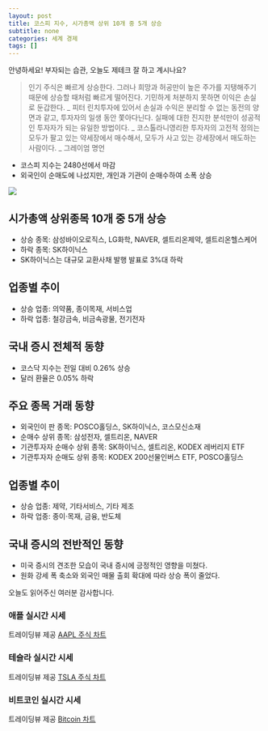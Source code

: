 ```yaml
---
layout: post
title: 코스피 지수, 시가총액 상위 10개 중 5개 상승
subtitle: none
categories: 세계 경제
tags: []
---
```


안녕하세요! 부자되는 습관, 오늘도 제테크 잘 하고 계시나요?

> 인기 주식은 빠르게 상승한다. 그러나 희망과 허공만이 높은 주가를 지탱해주기 때문에 상승할 때처럼 빠르게 떨어진다. 기민하게 처분하지 못하면 이익은 손실로 둔갑한다. _ 피터 린치투자에 있어서 손실과 수익은 분리할 수 없는 동전의 양면과 같고, 투자자의 일생 동안 쫓아다닌다. 실패에 대한 진지한 분석만이 성공적인 투자자가 되는 유일한 방법이다. _ 코스톨라니영리한 투자자의 고전적 정의는 모두가 팔고 있는 약세장에서 매수해서, 모두가 사고 있는 강세장에서 매도하는 사람이다. _ 그레이엄 명언



- 코스피 지수는 2480선에서 마감
- 외국인이 순매도에 나섰지만, 개인과 기관이 순매수하여 소폭 상승



![](https://source.unsplash.com/800x450/?luxury)

##  시가총액 상위종목 10개 중 5개 상승 
- 상승 종목: 삼성바이오로직스, LG화학, NAVER, 셀트리온제약, 셀트리온헬스케어
- 하락 종목: SK하이닉스
- SK하이닉스는 대규모 교환사채 발행 발표로 3%대 하락

## 업종별 추이
- 상승 업종: 의약품, 종이목재, 서비스업
- 하락 업종: 철강금속, 비금속광물, 전기전자

## 국내 증시 전체적 동향
- 코스닥 지수는 전일 대비 0.26% 상승
- 달러 환율은 0.05% 하락

## 주요 종목 거래 동향
- 외국인이 판 종목: POSCO홀딩스, SK하이닉스, 코스모신소재
- 순매수 상위 종목: 삼성전자, 셀트리온, NAVER
- 기관투자자 순매수 상위 종목: SK하이닉스, 셀트리온, KODEX 레버리지 ETF
- 기관투자자 순매도 상위 종목: KODEX 200선물인버스 ETF, POSCO홀딩스

## 업종별 추이
- 상승 업종: 제약, 기타서비스, 기타 제조
- 하락 업종: 종이·목재, 금융, 반도체

## 국내 증시의 전반적인 동향
- 미국 증시의 견조한 모습이 국내 증시에 긍정적인 영향을 미쳤다.
- 원화 강세 폭 축소와 외국인 매물 출회 확대에 따라 상승 폭이 줄었다.

오늘도 읽어주신 여러분 감사합니다.

### 애플 실시간 시세


<!-- TradingView Widget BEGIN -->
<div class="tradingview-widget-container">
  <div id="tradingview_6a264"></div>
  <div class="tradingview-widget-copyright">트레이딩뷰 제공 <a href="https://kr.tradingview.com/symbols/NASDAQ-AAPL/" rel="noopener" target="_blank"><span class="blue-text">AAPL 주식 차트</span></a></div>
  <script type="text/javascript" src="https://s3.tradingview.com/tv.js"></script>
  <script type="text/javascript">
  new TradingView.widget(
  {
  "autosize": true,
  "symbol": "NASDAQ:AAPL",
  "interval": "D",
  "timezone": "Asia/Seoul",
  "theme": "light",
  "style": "1",
  "locale": "kr",
  "toolbar_bg": "#f1f3f6",
  "enable_publishing": false,
  "hide_top_toolbar": true,
  "hide_legend": true,
  "save_image": false,
  "container_id": "tradingview_6a264"
}
  );
  </script>
</div>
<!-- TradingView Widget END -->


### 테슬라 실시간 시세


<!-- TradingView Widget BEGIN -->
<div class="tradingview-widget-container">
  <div id="tradingview_39d77"></div>
  <div class="tradingview-widget-copyright">트레이딩뷰 제공 <a href="https://kr.tradingview.com/symbols/NASDAQ-TSLA/" rel="noopener" target="_blank"><span class="blue-text">TSLA 주식 차트</span></a></div>
  <script type="text/javascript" src="https://s3.tradingview.com/tv.js"></script>
  <script type="text/javascript">
  new TradingView.widget(
  {
  "autosize": true,
  "symbol": "NASDAQ:TSLA",
  "interval": "D",
  "timezone": "Asia/Seoul",
  "theme": "light",
  "style": "1",
  "locale": "kr",
  "toolbar_bg": "#f1f3f6",
  "enable_publishing": false,
  "hide_top_toolbar": true,
  "hide_legend": true,
  "save_image": false,
  "container_id": "tradingview_39d77"
}
  );
  </script>
</div>
<!-- TradingView Widget END -->


### 비트코인 실시간 시세


<!-- TradingView Widget BEGIN -->
<div class="tradingview-widget-container">
  <div id="tradingview_3f91e"></div>
  <div class="tradingview-widget-copyright">트레이딩뷰 제공 <a href="https://kr.tradingview.com/symbols/BTCUSD/?exchange=BITSTAMP" rel="noopener" target="_blank"><span class="blue-text">Bitcoin 차트</span></a></div>
  <script type="text/javascript" src="https://s3.tradingview.com/tv.js"></script>
  <script type="text/javascript">
  new TradingView.widget(
  {
  "autosize": true,
  "symbol": "BITSTAMP:BTCUSD",
  "interval": "D",
  "timezone": "Asia/Seoul",
  "theme": "light",
  "style": "1",
  "locale": "kr",
  "toolbar_bg": "#f1f3f6",
  "enable_publishing": false,
  "hide_top_toolbar": true,
  "hide_legend": true,
  "save_image": false,
  "container_id": "tradingview_3f91e"
}
  );
  </script>
</div>
<!-- TradingView Widget END -->

